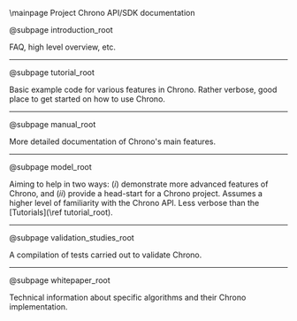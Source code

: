 \mainpage Project Chrono API/SDK documentation

@subpage introduction_root

FAQ, high level overview, etc.

---

@subpage tutorial_root

Basic example code for various features in Chrono. Rather verbose, good place to get started on how to use Chrono.

---

@subpage manual_root

More detailed documentation of Chrono's main features.


---

@subpage model_root

Aiming to help in two ways: (*i*) demonstrate more advanced features of Chrono, and (*ii*) provide a head-start for a Chrono project. Assumes a higher level of familiarity with the Chrono API. Less verbose than the [Tutorials](\ref tutorial_root).


---

@subpage validation_studies_root

A compilation of tests carried out to validate Chrono.

---

@subpage whitepaper_root

Technical information about specific algorithms and their Chrono implementation.
